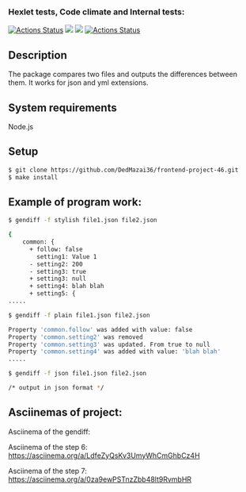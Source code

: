 ### Hexlet tests, Code climate and Internal tests:
[![Actions Status](https://github.com/DedMazai36/frontend-project-46/workflows/hexlet-check/badge.svg)](https://github.com/DedMazai36/frontend-project-46/actions)
<a href="https://codeclimate.com/github/DedMazai36/frontend-project-46/maintainability"><img src="https://api.codeclimate.com/v1/badges/32e801f00a95383a615a/maintainability" /></a>
<a href="https://codeclimate.com/github/DedMazai36/frontend-project-46/test_coverage"><img src="https://api.codeclimate.com/v1/badges/32e801f00a95383a615a/test_coverage" /></a>
[![Actions Status](https://github.com/DedMazai36/frontend-project-46/workflows/internal-check/badge.svg)](https://github.com/DedMazai36/frontend-project-46/actions/)

## Description

The package compares two files and outputs the differences between them. It works for json and yml extensions.

## System requirements

Node.js

## Setup

```bash
$ git clone https://github.com/DedMazai36/frontend-project-46.git
$ make install
```

## Example of program work:

```bash
$ gendiff -f stylish file1.json file2.json

{
    common: {
      + follow: false
        setting1: Value 1
      - setting2: 200
      - setting3: true
      + setting3: null
      + setting4: blah blah
      + setting5: {
.....
```
```bash
$ gendiff -f plain file1.json file2.json

Property 'common.follow' was added with value: false
Property 'common.setting2' was removed
Property 'common.setting3' was updated. From true to null
Property 'common.setting4' was added with value: 'blah blah'
.....
```
```bash
$ gendiff -f json file1.json file2.json

/* output in json format */
```

## Asciinemas of project:

Asciinema of the gendiff: <script async id="asciicast-HPJCeckIT7WsQgnfvgH8m9IW3" src="https://asciinema.org/a/HPJCeckIT7WsQgnfvgH8m9IW3.js"></script>

Asciinema of the step 6: https://asciinema.org/a/LdfeZyQsKv3UmyWhCmGhbCz4H

Asciinema of the step 7: https://asciinema.org/a/0za9ewPSTnzZbb48lt9RvmbHR